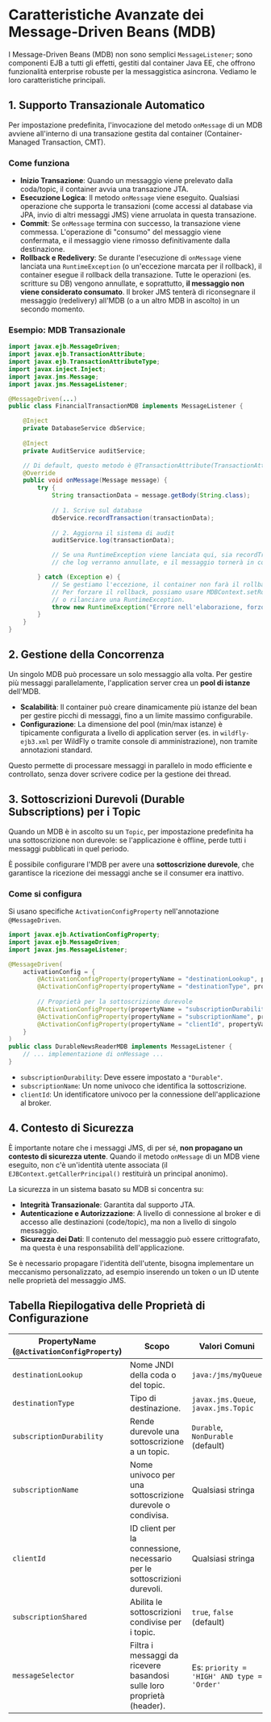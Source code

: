 # Caratteristiche Avanzate dei Message-Driven Beans (MDB)

I Message-Driven Beans (MDB) non sono semplici `MessageListener`; sono componenti EJB a tutti gli effetti, gestiti dal container Java EE, che offrono funzionalità enterprise robuste per la messaggistica asincrona. Vediamo le loro caratteristiche principali.

## 1. Supporto Transazionale Automatico

Per impostazione predefinita, l'invocazione del metodo `onMessage` di un MDB avviene all'interno di una transazione gestita dal container (Container-Managed Transaction, CMT).

### Come funziona

- **Inizio Transazione**: Quando un messaggio viene prelevato dalla coda/topic, il container avvia una transazione JTA.
- **Esecuzione Logica**: Il metodo `onMessage` viene eseguito. Qualsiasi operazione che supporta le transazioni (come accessi al database via JPA, invio di altri messaggi JMS) viene arruolata in questa transazione.
- **Commit**: Se `onMessage` termina con successo, la transazione viene commessa. L'operazione di "consumo" del messaggio viene confermata, e il messaggio viene rimosso definitivamente dalla destinazione.
- **Rollback e Redelivery**: Se durante l'esecuzione di `onMessage` viene lanciata una `RuntimeException` (o un'eccezione marcata per il rollback), il container esegue il rollback della transazione. Tutte le operazioni (es. scritture su DB) vengono annullate, e soprattutto, **il messaggio non viene considerato consumato**. Il broker JMS tenterà di riconsegnare il messaggio (redelivery) all'MDB (o a un altro MDB in ascolto) in un secondo momento.

### Esempio: MDB Transazionale

```java
import javax.ejb.MessageDriven;
import javax.ejb.TransactionAttribute;
import javax.ejb.TransactionAttributeType;
import javax.inject.Inject;
import javax.jms.Message;
import javax.jms.MessageListener;

@MessageDriven(...)
public class FinancialTransactionMDB implements MessageListener {

    @Inject
    private DatabaseService dbService;
    
    @Inject
    private AuditService auditService;

    // Di default, questo metodo è @TransactionAttribute(TransactionAttributeType.REQUIRED)
    @Override
    public void onMessage(Message message) {
        try {
            String transactionData = message.getBody(String.class);
            
            // 1. Scrive sul database
            dbService.recordTransaction(transactionData);
            
            // 2. Aggiorna il sistema di audit
            auditService.log(transactionData);

            // Se una RuntimeException viene lanciata qui, sia recordTransaction
            // che log verranno annullate, e il messaggio tornerà in coda.

        } catch (Exception e) {
            // Se gestiamo l'eccezione, il container non farà il rollback.
            // Per forzare il rollback, possiamo usare MDBContext.setRollbackOnly()
            // o rilanciare una RuntimeException.
            throw new RuntimeException("Errore nell'elaborazione, forzo il rollback", e);
        }
    }
}
```

## 2. Gestione della Concorrenza

Un singolo MDB può processare un solo messaggio alla volta. Per gestire più messaggi parallelamente, l'application server crea un **pool di istanze** dell'MDB.

- **Scalabilità**: Il container può creare dinamicamente più istanze del bean per gestire picchi di messaggi, fino a un limite massimo configurabile.
- **Configurazione**: La dimensione del pool (min/max istanze) è tipicamente configurata a livello di application server (es. in `wildfly-ejb3.xml` per WildFly o tramite console di amministrazione), non tramite annotazioni standard.

Questo permette di processare messaggi in parallelo in modo efficiente e controllato, senza dover scrivere codice per la gestione dei thread.

## 3. Sottoscrizioni Durevoli (Durable Subscriptions) per i Topic

Quando un MDB è in ascolto su un `Topic`, per impostazione predefinita ha una sottoscrizione non durevole: se l'applicazione è offline, perde tutti i messaggi pubblicati in quel periodo.

È possibile configurare l'MDB per avere una **sottoscrizione durevole**, che garantisce la ricezione dei messaggi anche se il consumer era inattivo.

### Come si configura

Si usano specifiche `ActivationConfigProperty` nell'annotazione `@MessageDriven`.

```java
import javax.ejb.ActivationConfigProperty;
import javax.ejb.MessageDriven;
import javax.jms.MessageListener;

@MessageDriven(
    activationConfig = {
        @ActivationConfigProperty(propertyName = "destinationLookup", propertyValue = "java:/jms/topic/newsTopic"),
        @ActivationConfigProperty(propertyName = "destinationType", propertyValue = "javax.jms.Topic"),
        
        // Proprietà per la sottoscrizione durevole
        @ActivationConfigProperty(propertyName = "subscriptionDurability", propertyValue = "Durable"),
        @ActivationConfigProperty(propertyName = "subscriptionName", propertyValue = "CriticalNewsSubscription"),
        @ActivationConfigProperty(propertyName = "clientId", propertyValue = "NewsReaderApp") // ID client per l'applicazione
    }
)
public class DurableNewsReaderMDB implements MessageListener {
    // ... implementazione di onMessage ...
}
```

- `subscriptionDurability`: Deve essere impostato a `"Durable"`.
- `subscriptionName`: Un nome univoco che identifica la sottoscrizione.
- `clientId`: Un identificatore univoco per la connessione dell'applicazione al broker.

## 4. Contesto di Sicurezza

È importante notare che i messaggi JMS, di per sé, **non propagano un contesto di sicurezza utente**. Quando il metodo `onMessage` di un MDB viene eseguito, non c'è un'identità utente associata (il `EJBContext.getCallerPrincipal()` restituirà un principal anonimo).

La sicurezza in un sistema basato su MDB si concentra su:

- **Integrità Transazionale**: Garantita dal supporto JTA.
- **Autenticazione e Autorizzazione**: A livello di connessione al broker e di accesso alle destinazioni (code/topic), ma non a livello di singolo messaggio.
- **Sicurezza dei Dati**: Il contenuto del messaggio può essere crittografato, ma questa è una responsabilità dell'applicazione.

Se è necessario propagare l'identità dell'utente, bisogna implementare un meccanismo personalizzato, ad esempio inserendo un token o un ID utente nelle proprietà del messaggio JMS.

## Tabella Riepilogativa delle Proprietà di Configurazione

| PropertyName (`@ActivationConfigProperty`) | Scopo | Valori Comuni |
| --- | --- | --- |
| `destinationLookup` | Nome JNDI della coda o del topic. | `java:/jms/myQueue` |
| `destinationType` | Tipo di destinazione. | `javax.jms.Queue`, `javax.jms.Topic` |
| `subscriptionDurability` | Rende durevole una sottoscrizione a un topic. | `Durable`, `NonDurable` (default) |
| `subscriptionName` | Nome univoco per una sottoscrizione durevole o condivisa. | Qualsiasi stringa |
| `clientId` | ID client per la connessione, necessario per le sottoscrizioni durevoli. | Qualsiasi stringa |
| `subscriptionShared` | Abilita le sottoscrizioni condivise per i topic. | `true`, `false` (default) |
| `messageSelector` | Filtra i messaggi da ricevere basandosi sulle loro proprietà (header). | Es: `priority = 'HIGH' AND type = 'Order'` |
